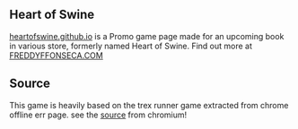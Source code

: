 ## Heart of Swine 
[heartofswine.github.io](https://heartofswine.github.io/) is a Promo game page made for an upcoming book in various store, formerly named Heart of Swine. Find out more at [FREDDYFFONSECA.COM](https://www.freddyffonseca.com)

## Source
This game is heavily based on the trex runner game extracted from chrome offline err page.
see the [source](https://cs.chromium.org/chromium/src/components/neterror/resources/offline.js?q=t-rex+package:%5Echromium$&dr=C&l=7) from chromium!

